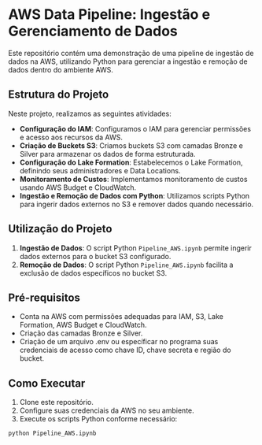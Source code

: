 # AWS Data Pipeline: Ingestão e Gerenciamento de Dados

Este repositório contém uma demonstração de uma pipeline de ingestão de dados na AWS, utilizando Python para gerenciar a ingestão e remoção de dados dentro do ambiente AWS.

## Estrutura do Projeto

Neste projeto, realizamos as seguintes atividades:

- **Configuração do IAM**: Configuramos o IAM para gerenciar permissões e acesso aos recursos da AWS.
- **Criação de Buckets S3**: Criamos buckets S3 com camadas Bronze e Silver para armazenar os dados de forma estruturada.
- **Configuração do Lake Formation**: Estabelecemos o Lake Formation, definindo seus administradores e Data Locations.
- **Monitoramento de Custos**: Implementamos monitoramento de custos usando AWS Budget e CloudWatch.
- **Ingestão e Remoção de Dados com Python**: Utilizamos scripts Python para ingerir dados externos no S3 e remover dados quando necessário.

## Utilização do Projeto

1. **Ingestão de Dados**: O script Python `Pipeline_AWS.ipynb` permite ingerir dados externos para o bucket S3 configurado.
2. **Remoção de Dados**: O script Python `Pipeline_AWS.ipynb` facilita a exclusão de dados específicos no bucket S3.

## Pré-requisitos

- Conta na AWS com permissões adequadas para IAM, S3, Lake Formation, AWS Budget e CloudWatch.
- Criação das camadas Bronze e Silver.
- Criação de um arquivo .env ou específicar no programa suas credenciais de acesso como chave ID, chave secreta e região do bucket.

## Como Executar

1. Clone este repositório.
2. Configure suas credenciais da AWS no seu ambiente.
3. Execute os scripts Python conforme necessário:

```bash
python Pipeline_AWS.ipynb
